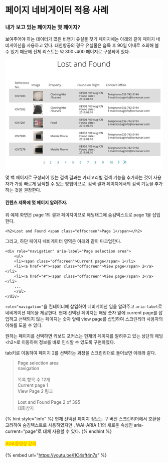# 페이지 네비게이터 적용 사례

### 내가 보고 있는 페이지는 몇 페이지?

보여주어야 하는 데이터가 많은 비행기 유실물 찾기 페이지에는 아래와 같이 페이지 네비게이션을 사용하고 있다. 대한항공의 경우 유실물은 습득 후 90일 이내로 조회해 볼 수 있기 때문에 전체 리스트는 약 300\~400 페이지로 구성되어 있다.&#x20;

![](<../../.gitbook/assets/image (35).png>)

몇 백 페이지로 구성되어 있는 검색 결과는 카테고리별 검색 기능을 추가하는 것이 사용자가 가장 빠르게 탐색할 수 있는 방법이므로, 검색 결과 페이지에서의 검색 기능을 추가하는 것을 권장한다.

#### 컨텐츠 제목에 몇 페이지 알려주자.

위 예제 화면은 page 1의 결과 페이지이므로 헤딩태그에 숨김텍스트로 page 1을 삽입한다.

```markup
<h2>Lost and Found <span class="offscreen">Page 1</span></h2>
```

&#x20;그리고, 하단 페이지 네비게이터 영역은 아래와 같이 마크업한다.

```markup
<div role="navigation" aria-label="Page selection area">
    <ul>
    <li><span class="offscreen">Current page</span> 1</li>
    <li><a href="#"><span class="offscreen">View page</span> 2</a></li>
    <li><a href="#"><span class="offscreen">View page</span> 3</a></li>
    ...
    </ul>
</div>
```

`role="navigation"`을 컨테이너에 삽입하여 네비게이션 임을 알려주고 `aria-label`로 네비게이션 제목을 제공한다. 현재 선택된 페이지는 해당 숫자 앞에 current page를 삽입하고 선택되지 않는 페이지는 숫자 앞에 view page를 삽입하여 스크린리더 사용자의 이해를 도울 수 있다.

원하는 페이지를 선택하면 키보드 포커스는 현재의 페이지를 알려주고 있는 상단의 헤딩 \<h2>로 이동하여 정보를 바로 인식할 수 있도록 구현하였다.&#x20;

tab키로 이동하여 페이지 2를 선택하는 과정을 스크린리더로 들어보면 아래와 같다.

> Page selection area \
> navigation \
> \
> 목록 항목 수 12개\
> Current page 1\
> View Page 2 링크\
> \
> Lost and Found Page 2 of 395 \
> 대화상자&#x20;

{% hint style="info" %}
현재 선택된 페이지 정보는 구 버전 스크린리더에서 호환을 고려하여 숨김텍스트로 사용하였지만 , WAI-ARIA 1.1의 새로운 속성인 aria-current="page"로 대체 사용할 수 있다.&#x20;
{% endhint %}

#### <mark style="color:orange;">AOA동영상 강의</mark>

{% embed url="https://youtu.be/l1C4sft4n7s" %}
